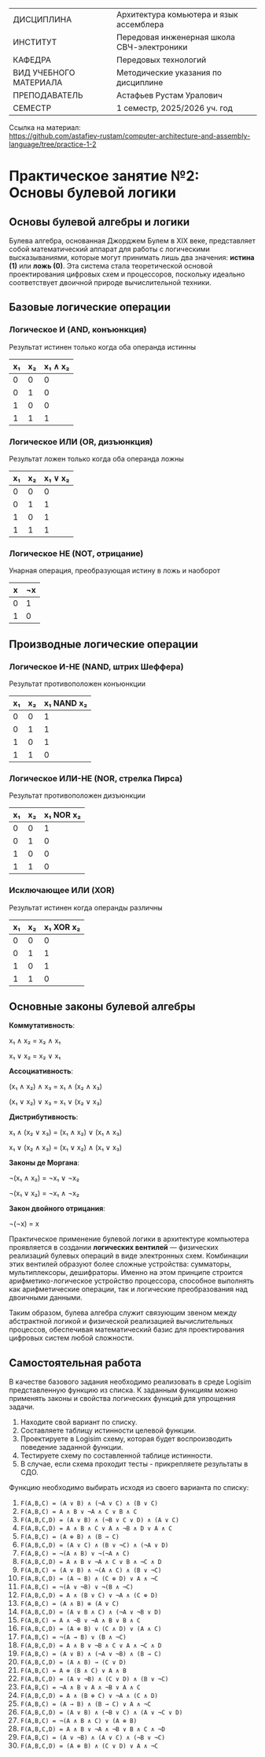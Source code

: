 |||
|---|---|
|ДИСЦИПЛИНА|Архитектура комьютера и язык ассемблера|
|ИНСТИТУТ|Передовая инженерная школа СВЧ-электроники|
|КАФЕДРА|Передовых технологий|
|ВИД УЧЕБНОГО МАТЕРИАЛА|Методические указания по дисциплине|
|ПРЕПОДАВАТЕЛЬ|Астафьев Рустам Уралович|
|СЕМЕСТР|1 семестр, 2025/2026 уч. год|

Ссылка на материал: <br>
https://github.com/astafiev-rustam/computer-architecture-and-assembly-language/tree/practice-1-2

# Практическое занятие №2: Основы булевой логики

## Основы булевой алгебры и логики

Булева алгебра, основанная Джорджем Булем в XIX веке, представляет собой математический аппарат для работы с логическими высказываниями, которые могут принимать лишь два значения: **истина (1)** или **ложь (0)**. Эта система стала теоретической основой проектирования цифровых схем и процессоров, поскольку идеально соответствует двоичной природе вычислительной техники.

## Базовые логические операции

### Логическое И (AND, конъюнкция)

Результат истинен только когда оба операнда истинны

| x₁ | x₂ | x₁ ∧ x₂ |
|----|----|---------|
| 0  | 0  | 0       |
| 0  | 1  | 0       |
| 1  | 0  | 0       |
| 1  | 1  | 1       |

### Логическое ИЛИ (OR, дизъюнкция)

Результат ложен только когда оба операнда ложны

| x₁ | x₂ | x₁ ∨ x₂ |
|----|----|---------|
| 0  | 0  | 0       |
| 0  | 1  | 1       |
| 1  | 0  | 1       |
| 1  | 1  | 1       |

### Логическое НЕ (NOT, отрицание)

Унарная операция, преобразующая истину в ложь и наоборот

| x | ¬x |
|---|----|
| 0 | 1  |
| 1 | 0  |

## Производные логические операции

### Логическое И-НЕ (NAND, штрих Шеффера)
Результат противоположен конъюнкции

| x₁ | x₂ | x₁ NAND x₂ |
|----|----|------------|
| 0  | 0  | 1          |
| 0  | 1  | 1          |
| 1  | 0  | 1          |
| 1  | 1  | 0          |

### Логическое ИЛИ-НЕ (NOR, стрелка Пирса)
Результат противоположен дизъюнкции

| x₁ | x₂ | x₁ NOR x₂ |
|----|----|-----------|
| 0  | 0  | 1         |
| 0  | 1  | 0         |
| 1  | 0  | 0         |
| 1  | 1  | 0         |

### Исключающее ИЛИ (XOR)
Результат истинен когда операнды различны

| x₁ | x₂ | x₁ XOR x₂ |
|----|----|-----------|
| 0  | 0  | 0         |
| 0  | 1  | 1         |
| 1  | 0  | 1         |
| 1  | 1  | 0         |

## Основные законы булевой алгебры

**Коммутативность**: 

  x₁ ∧ x₂ = x₂ ∧ x₁

  x₁ ∨ x₂ = x₂ ∨ x₁

**Ассоциативность**: 

(x₁ ∧ x₂) ∧ x₃ = x₁ ∧ (x₂ ∧ x₃)

(x₁ ∨ x₂) ∨ x₃ = x₁ ∨ (x₂ ∨ x₃)

**Дистрибутивность**: 

x₁ ∧ (x₂ ∨ x₃) = (x₁ ∧ x₂) ∨ (x₁ ∧ x₃)

x₁ ∨ (x₂ ∧ x₃) = (x₁ ∨ x₂) ∧ (x₁ ∨ x₃)

**Законы де Моргана**:

¬(x₁ ∧ x₂) = ¬x₁ ∨ ¬x₂

¬(x₁ ∨ x₂) = ¬x₁ ∧ ¬x₂

**Закон двойного отрицания**: 

¬(¬x) = x

Практическое применение булевой логики в архитектуре компьютера проявляется в создании **логических вентилей** — физических реализаций булевых операций в виде электронных схем. Комбинации этих вентилей образуют более сложные устройства: сумматоры, мультиплексоры, дешифраторы. Именно на этом принципе строится арифметико-логическое устройство процессора, способное выполнять как арифметические операции, так и логические преобразования над двоичными данными.

Таким образом, булева алгебра служит связующим звеном между абстрактной логикой и физической реализацией вычислительных процессов, обеспечивая математический базис для проектирования цифровых систем любой сложности.

## Самостоятельная работа
В качестве базового задания необходимо реализовать в среде Logisim представленную функцию из списка. К заданным функциям можно применять законы и свойства логических функций для упрощения задачи.

1. Находите свой вариант по списку.
2. Составляете таблицу истинности целевой функции.
3. Проектируете в Logisim схему, которая будет воспроизводить поведение заданной функции.
4. Тестируете схему по составленной таблице истинности.
5. В случае, если схема проходит тесты - прикрепляете результаты в СДО.

Функцию необходимо выбирать исходя из своего варианта по списку:

1.  `F(A,B,C) = (A ∨ B) ∧ (¬A ∨ C) ∧ (B ∨ C)`
2.  `F(A,B,C) = A ∧ B ∨ ¬A ∧ C ∨ B ∧ C`
3.  `F(A,B,C,D) = (A ∨ B) ∧ (¬B ∨ C ∨ D) ∧ (A ∨ C)`
4.  `F(A,B,C,D) = A ∧ B ∧ C ∨ A ∧ ¬B ∧ D ∨ A ∧ C`
5.  `F(A,B,C) = (A ⊕ B) ∧ (B → C)`
6.  `F(A,B,C,D) = (A ∨ C) ∧ (B ∨ ¬C) ∧ (¬A ∨ D)`
7.  `F(A,B,C) = ¬(A ∧ B) ∨ ¬(¬A ∧ C)`
8.  `F(A,B,C,D) = A ∧ B ∨ ¬A ∧ C ∨ B ∧ ¬C ∧ D`
9.  `F(A,B,C) = (A ∨ B) ∧ ¬(A ∧ C) ∧ (B ∨ ¬C)`
10. `F(A,B,C,D) = (A → B) ∧ (C ⊕ D) ∨ A ∧ ¬C`
11. `F(A,B,C) = ¬(A ∨ ¬B) ∨ ¬(B ∧ ¬C)`
12. `F(A,B,C,D) = A ∧ (B ∨ C) ∨ ¬A ∧ (C ⊕ D)`
13. `F(A,B,C) = (A ∧ B) ⊕ (A ∨ C)`
14. `F(A,B,C,D) = (A ∨ B ∧ C) ∧ (¬A ∨ ¬B ∨ D)`
15. `F(A,B,C) = A ∧ ¬B ∨ ¬A ∧ B ∨ B ∧ C`
16. `F(A,B,C,D) = (A ⊕ B) ∨ (C ∧ D) ∨ (A ∧ C)`
17. `F(A,B,C) = ¬(A → B) ∨ (B ∧ ¬C)`
18. `F(A,B,C,D) = A ∧ B ∨ ¬B ∧ C ∨ A ∧ ¬C ∧ D`
19. `F(A,B,C) = (A ∨ B) ∧ (¬A ∨ ¬B) ∧ (B → C)`
20. `F(A,B,C,D) = (A ∧ B) → (C ∨ D)`
21. `F(A,B,C) = A ⊕ (B ∧ C) ∨ A ∧ B`
22. `F(A,B,C,D) = (A ∨ ¬B) ∧ (C ∨ D) ∧ (B ∨ ¬C)`
23. `F(A,B,C) = ¬A ∧ B ∨ A ∧ ¬B ∨ A ∧ C`
24. `F(A,B,C,D) = A ∧ (B ⊕ C) ∨ ¬A ∧ (C ∧ D)`
25. `F(A,B,C) = (A → B) ∧ (B → C) ∨ A ∧ ¬C`
26. `F(A,B,C,D) = (A ∨ B) ∧ (¬B ∨ C) ∧ (A ∨ ¬C ∨ D)`
27. `F(A,B,C) = ¬(A ∧ B ∧ C) ∨ (A ⊕ B)`
28. `F(A,B,C,D) = A ∧ B ∨ ¬A ∧ ¬B ∨ B ∧ C ∧ ¬D`
29. `F(A,B,C) = (A ∨ ¬B) ∧ (A ∨ C) ∧ (¬B ∨ ¬C)`
30. `F(A,B,C,D) = (A ⊕ B) ∧ (C ∨ D) ∨ A ∧ ¬C`